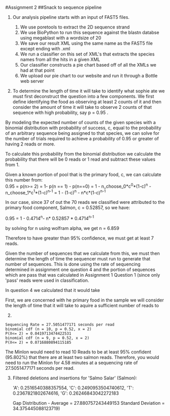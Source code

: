#Assignment 2
##Snack to sequence pipeline

1.  Our analysis pipeline starts with an input of FAST5 files.
    
    1.  We use poretools to extract the 2D sequence strand
    2.  We use BioPython to run this sequence against the blastn databse using megablast with a wordsize of 20
    3.  We save our result XML using the same name as the FAST5 file except ending with .xml
    4.  We run a classifier on this set of XML's that extracts the species names from all the hits in a given XML
    5.  Our classifier constructs a pie chart based off of all the XMLs we had at that point
    6.  We upload our pie chart to our website and run it through a Bottle web server

1. To determine the length of time it will take to identify what sophie ate we must first deconstruct the question into a few components.
We first define identifying the food as observing at least 2 counts of it and then consider the amount of time it will take to observe 2 counts of that sequence with high probability, say p = 0.95 .

By modeling the expected number of counts of the given species with a binomial distribution with probability of success, c, equal to the probability of an arbitrary sequence being assigned to that species, we can solve for the number of trials required to achieve a probability of 0.95 or greater of having 2 reads or more.

To calculate this probability from the binomial distribution we calculate the probability that there will be 0 reads or 1 read and subtract these values from 1.

Given a known portion of pool that is the primary food, c, we can calculate this number from: <br>
0.95 = p(n>= 2) = 1- p(n == 1) - p(n==0) = 1 - n\_choose\_0\*c<sup>0</sup>\*(1-c)<sup>n</sup> - n\_choose\_1\*c<sup>1</sup>\*(1-c)<sup>n-1</sup> = 1 - (1-c)<sup>n</sup> - n\*c\*(1-c)<sup>n-1</sup>

In our case, since 37 of out the 70 reads we classified were attributed to the primary food component, Salmon, c = 0.52857, so we have:

0.95 = 1 - 0.4714<sup>n</sup>- n\* 0.52857 \* 0.4714<sup>n-1</sup>

by solving for n using wolfram alpha, we get n = 6.859

Therefore to have greater than 95% confidence, we must get at least 7 reads.

Given the number of sequences that we calculate from this, we must then determine the length of time the sequencer must run to generate that number of sequences.  This is done using the rate of sequencing determined in assignment one question 4 and the portion of sequences which are pass that was calculated in Assignment 1 Question 1 (since only 'pass' reads were used in classification.

In question 4 we calculated that it would take

First, we are concerned with he primary food in the sample we will consider the length of time that it will take to aquire a sufficient number of reads to 

2.

    Sequencing Rate = 27.5051477171 seconds per read
    binomial cdf (n = 10, p = 0.52, x = 2)
    P(X<= 2) = 0.0419713474422531
    binomial cdf (n = 9, p = 0.52, x = 2)
    P(X<= 2) = 0.0716880894115185

The MinIon would need to read 10 Reads to be at least 95% confident (95.802%) that there are at least two salmon reads. Therefore, you would need to run the MinIon for 4.58 minutes at a sequencing rate of 27.5051477171 seconds per read.

3. Filtered deletions and insertions for 'Salmo Salar' (Salmon):

    'A': 0.2516540388357554,
    'C': 0.2490953504740612,
    'T': 0.2367821802674616,
    'G': 0.26246843042272183

    Gap Distribution - 
    Average = 27.880757243449153 Standard Deviation = 34.375445088123719)
    
